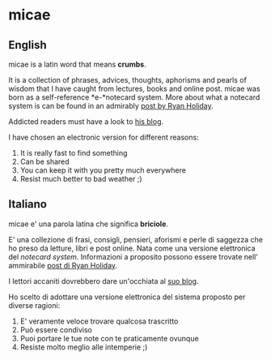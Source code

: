 # micae

## English

micae is a latin word that means **crumbs**.

It is a collection of phrases, advices, thoughts, aphorisms and pearls of wisdom
that I have caught from lectures, books and online post. micae was born as a
self-reference *e-*notecard system. More about what a notecard system is can be
found in an admirably [post by Ryan Holiday](https://ryanholiday.net/the-notecard-system-the-key-for-remembering-organizing-and-using-everything-you-read/).

Addicted readers must have a look to [his blog](https://ryanholiday.net/).

I have chosen an electronic version for different reasons:

1. It is really fast to find something
1. Can be shared
1. You can keep it with you pretty much everywhere
1. Resist much better to bad weather ;)

## Italiano

micae e' una parola latina che significa **briciole**.

E' una collezione di frasi, consigli, pensieri, aforismi e perle di saggezza che
ho preso da letture, libri e post online. Nata come una versione elettronica del
*notecard system*. Informazioni a proposito possono essere trovate nell'
ammirabile [post di Ryan Holiday](https://ryanholiday.net/the-notecard-system-the-key-for-remembering-organizing-and-using-everything-you-read/).

I lettori accaniti dovrebbero dare un'occhiata al [suo blog](https://ryanholiday.net/).

Ho scelto di adottare una versione elettronica del sistema proposto per diverse
ragioni:

1. E' veramente veloce trovare qualcosa trascritto
1. Può essere condiviso
1. Puoi portare le tue note con te praticamente ovunque
1. Resiste molto meglio alle intemperie ;)
